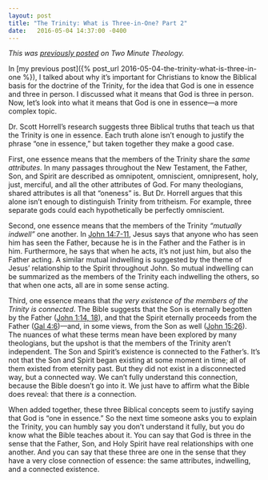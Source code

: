```yaml
---
layout: post
title: "The Trinity: What is Three-in-One? Part 2"
date:   2016-05-04 14:37:00 -0400
---
```


*This was [previously posted](http://twominutetheology.com/the-trinity-what-is-three-in-one-part-two/) on Two Minute Theology.*

In [my previous post]({% post_url 2016-05-04-the-trinity-what-is-three-in-one %}), I talked about why it’s important for Christians to know the Biblical basis for the doctrine of the Trinity, for the idea that God is one in essence and three in person. I discussed what it means that God is three in person. Now, let’s look into what it means that God is one in essence—a more complex topic.

Dr. Scott Horrell’s research suggests three Biblical truths that teach us that the Trinity is one in essence. Each truth alone isn’t enough to justify the phrase “one in essence,” but taken together they make a good case.

First, one essence means that the members of the Trinity share the *same attributes*. In many passages throughout the New Testament, the Father, Son, and Spirit are described as omnipotent, omniscient, omnipresent, holy, just, merciful, and all the other attributes of God. For many theologians, shared attributes is all that “oneness” is. But Dr. Horrell argues that this alone isn’t enough to distinguish Trinity from tritheism. For example, three separate gods could each hypothetically be perfectly omniscient.

Second, one essence means that the members of the Trinity *“mutually indwell”* one another. In [John 14:7-11](http://www.esvbible.org/search/John%2014.7-11/), Jesus says that anyone who has seen him has seen the Father, because he is in the Father and the Father is in him. Furthermore, he says that when he acts, it’s not just him, but also the Father acting. A similar mutual indwelling is suggested by the theme of Jesus’ relationship to the Spirit throughout John. So mutual indwelling can be summarized as the members of the Trinity each indwelling the others, so that when one acts, all are in some sense acting.

Third, one essence means that *the very existence of the members of the Trinity is connected*. The Bible suggests that the Son is eternally begotten by the Father ([John 1:14, 18](http://www.esvbible.org/search/John%201.14%2C%2018/)), and that the Spirit eternally proceeds from the Father ([Gal 4:6](http://www.esvbible.org/search/Gal%204.6/))—and, in some views, from the Son as well ([John 15:26](http://www.esvbible.org/search/John%2015.26/)). The nuances of what these terms mean have been explored by many theologians, but the upshot is that the members of the Trinity aren’t independent. The Son and Spirit’s existence is connected to the Father’s. It’s not that the Son and Spirit began existing at some moment in time; all of them existed from eternity past. But they did not exist in a disconnected way, but a connected way. We can’t fully understand this connection, because the Bible doesn’t go into it. We just have to affirm what the Bible does reveal: that there *is* a connection.

When added together, these three Biblical concepts seem to justify saying that God is “one in essence.” So the next time someone asks you to explain the Trinity, you can humbly say you don’t understand it fully, but you do know what the Bible teaches about it. You can say that God is three in the sense that the Father, Son, and Holy Spirit have real relationships with one another. And you can say that these three are one in the sense that they have a very close connection of essence: the same attributes, indwelling, and a connected existence.
